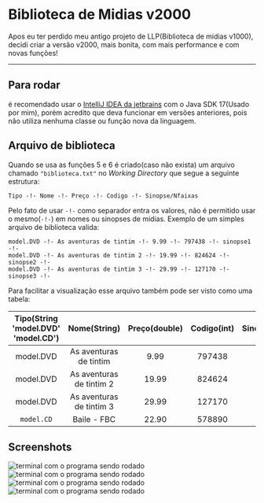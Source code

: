 # Biblioteca de Midias v2000
Apos eu ter perdido meu antigo projeto de LLP(Biblioteca de midias v1000), decidi criar a versão v2000, mais bonita, com mais performance e com novas funções!
____

## Para rodar
é recomendado usar o [IntelliJ IDEA da jetbrains](https://www.jetbrains.com/pt-br/idea/ "link do IntelliJ IDEA no site da JetBrains") com o Java SDK 17(Usado por mim), porém acredito que deva funcionar em versões anteriores, pois não utiliza nenhuma classe ou função nova da linguagem.

## Arquivo de biblioteca
Quando se usa as funções 5 e 6 é criado(caso não exista) um arquivo chamado ```"biblioteca.txt"``` no *Working Directory*  que segue a seguinte estrutura:

```Tipo -!- Nome -!- Preço -!- Codigo -!- Sinopse/Nfaixas```

Pelo fato de usar ````-!-```` como separador entra os valores, não é permitido usar o mesmo(````-!-````) em nomes ou sinopses de midias.
Exemplo de um simples arquivo de biblioteca valida:
````
model.DVD -!- As aventuras de tintim -!- 9.99 -!- 797438 -!- sinopse1 -!- 
model.DVD -!- As aventuras de tintim 2 -!- 19.99 -!- 824624 -!- sinopse2 -!- 
model.DVD -!- As aventuras de tintim 3 -!- 29.99 -!- 127170 -!- sinopse3 -!- 
````

Para facilitar a visualização esse arquivo também pode ser visto como uma tabela:

| Tipo(String 'model.DVD' 'model.CD') |       Nome(String)       | Preço(double) | Codigo(int) | Sinopse(String)/Nfaixas(int) |
|:-----------------------------------:|:------------------------:|:-------------:|:-----------:|:----------------------------:|
|              model.DVD              |  As aventuras de tintim  |     9.99      |   797438    |           Exemplo1           |
|              model.DVD              | As aventuras de tintim 2 |     19.99     |   824624    |           Exemplo2           |
|              model.DVD              | As aventuras de tintim 3 |     29.99     |   127170    |           Exemplo3           |
|             `model.CD`              |       Baile - FBC        |     22.90     |   578890    |              12              |


## Screenshots

![terminal com o programa sendo rodado](https://github.com/marcosazevedo2112/BibliotecaDeMidias/blob/master/imgs%20readme/1.png)
![terminal com o programa sendo rodado](https://github.com/marcosazevedo2112/BibliotecaDeMidias/blob/master/imgs%20readme/2.png)
![terminal com o programa sendo rodado](https://github.com/marcosazevedo2112/BibliotecaDeMidias/blob/master/imgs%20readme/3.png)
![terminal com o programa sendo rodado](https://github.com/marcosazevedo2112/BibliotecaDeMidias/blob/master/imgs%20readme/4.png)
